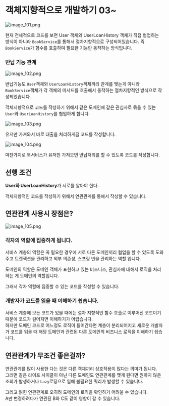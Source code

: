 #  객체지향적으로 개발하기 03~

![image_101.png](image_101.png)  
  
현재 전체적으로 코드를 보면 User 객체와 UserLoanHistory 객체가 직접 협업하는 방식이 아니라 
`BookService`를 통해서 절차지향적으로 구성되어있습니다. 
즉 `BookService`가 함수를 호출하여 필요한 기능만 동작하는 방식입니다.  
  
### 반납 기능 관계  
![image_102.png](image_102.png)  
  
반납기능도 `User`객체와 `UserLoanHistory`객체끼리 관계를 맺는게 아니라
`BookService`객체가 각 객체의 메서드를 호출해서 동작하는 절차지향적인 방식으로 작성되었습니다.  
  
객체지향적으로 코드를 작성하기 위해서 
같은 도메인에 같은 관심사로 묶을 수 있는 `User`와 `UserLoanHistory`를 협업하게 합니다.  
  
![image_103.png](image_103.png)  
  
유저만 가져와서 바로 대출을 처리하게끔 코드를 작성합니다.  
  
![image_104.png](image_104.png)  
  
마찬가지로 북서비스가 유저만 가져오면 반납처리를 할 수 있도록 코드를 작성합니다.  
  
## 선행 조건  
**User와 UserLoanHistory**가 서로를 알아야 한다.  
  
객체지향적인 코드를 작성하기 위해서 연관관계를 통해서 작성할 수 있습니다.  
  
## 연관관계 사용시 장점은?  
![image_105.png](image_105.png)

 
### 각자의 역할에 집중하게 됩니다.  
서비스 계층의 역할은 꼭 필요한 경우에 서로 다른 도메인끼리 협업을 할 수 있도록 도와주고 
트랜잭션을 관리하고 외부 의존성, 스프링 빈을 관리하는 역할 입니다.  
  
도메인의 역할은 도메인 객체가 표현하고 있는 비즈니스, 관심사에 대해서 로직을 처리하는 게 도메인의 역할입니다.  
  
그래서 각자 역할에 집중할 수 있는 코드를 작성할 수 있습니다.  
  
### 개발자가 코드를 읽을 때 이해하기 쉽습니다.  
  
서비스 계층에 모든 코드가 있을 때에는 절차 지향적인 함수 호출로 이루어진 코드이기 때문에 
코드가 길어지면 이해하기가 어렵습니다.  
하지만 도메인 코드로 어느정도 로직이 들어간다면 계층이 분리되어지고 새로운 개발자가 코드를 읽을 때
해당 도메인과 관련된 다른 도메인의 비즈니스 로직을 이해하기 쉽습니다.  
  
## 연관관계가 무조건 좋은걸까?  
  
연관관계를 많이 사용한 다는 것은 다른 객체끼리 상호작용이 많다는 의미가 됩니다.  
그러면 같은 라이프 사이클이 아닌 다른 도메인도 연관관계를 맺게 된다면 원하지 않은 조회가 발생하거나 
`Lazy`로딩으로 일해 불필요한 쿼리가 발생할 수 있습니다.  
  
그리고 얽힌 연관관계로 오히려 도메인의 로직을 확인하기 어려울 수 있습니다.  
A만 변경하려다가 연관된 B와 C도 같이 영향이 갈 수 있습니다.